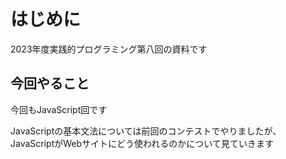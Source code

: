 # はじめに

2023年度実践的プログラミング第八回の資料です

## 今回やること

今回もJavaScript回です

JavaScriptの基本文法については前回のコンテストでやりましたが、  
JavaScriptがWebサイトにどう使われるのかについて見ていきます
